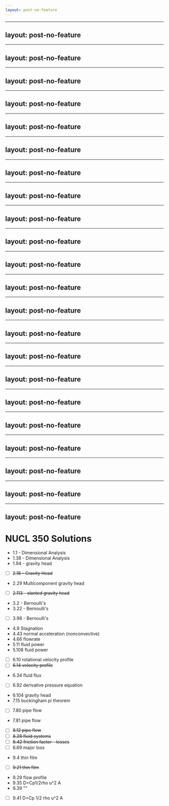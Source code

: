 ```yaml
---
layout: post-no-feature
---
```



---
layout: post-no-feature
---


---
layout: post-no-feature
---


---
layout: post-no-feature
---


---
layout: post-no-feature
---


---
layout: post-no-feature
---


---
layout: post-no-feature
---


---
layout: post-no-feature
---


---
layout: post-no-feature
---


---
layout: post-no-feature
---


---
layout: post-no-feature
---


---
layout: post-no-feature
---


---
layout: post-no-feature
---


---
layout: post-no-feature
---


---
layout: post-no-feature
---


---
layout: post-no-feature
---


---
layout: post-no-feature
---


---
layout: post-no-feature
---


---
layout: post-no-feature
---


---
layout: post-no-feature
---


---
layout: post-no-feature
---


---
layout: post-no-feature
---


---
layout: post-no-feature
---


# NUCL 350 Solutions

- 1.1 - Dimensional Analysis
- 1.38 - Dimensional Analysis
- 1.94 - gravity head
- [ ] ~~2.18 - Gravity Head~~
- 2.29 Multicomponent gravity head
- [ ] ~~2.113 - slanted gravity head~~
- 3.2 - Bernoulli's
- 3.22 - Bernoulli's
- [ ] 3.98 - Bernoulli's
- 4.9 Stagnation
- 4.43 normal acceleration (nonconvective)
- 4.66 flowrate
- 5.11 fluid power
- 5.108 fluid power
- [ ] 6.10 rotational velocity profile
- [ ] ~~6.14 velocity profile~~
- 6.34 fluid flux
- [ ] 6.92 derivative pressure equation
- 6.104 gravity head
- 7.15 buckingham pi theorem
- [ ] 7.80 pipe flow
- 7.81 pipe flow
- [ ] ~~8.12 pipe flow~~
- [ ] ~~8.28 fluid systems~~
- [ ] ~~8.42 friction factor - losses~~
- [ ] 8.69 major loss
- 9.4 thin film
- [ ] ~~9.21 thin film~~
- 9.29 flow profile
- 9.35 D=Cp1/2rho u^2 A
- 9.39 ""
- [ ] 9.41 D=Cp 1/2 rho u^2 A






















